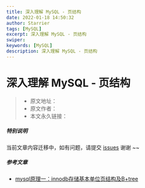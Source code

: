 ```yaml
---
title: 深入理解 MySQL - 页结构
date: 2022-01-18 14:50:32
author: Starrier
tags: [MySQL]
excerpt: 深入理解 MySQL - 页结构
swiper:
keywords: [MySQL]
description: 深入理解 MySQL - 页结构
---
```


#  深入理解 MySQL - 页结构

> * 原文地址：[]()
> * 原文作者：[]()
> * 本文永久链接：[]()

##### **特别说明**

当前文章内容迁移中，如有问题，请提交 [issues](https://github.com/Starrier/starrier.github.io/issues) 谢谢 ~~

##### 参考文章

- [mysql原理一：innodb存储基本单位页结构及B+tree](https://blog.csdn.net/chuixue24/article/details/120266026)
